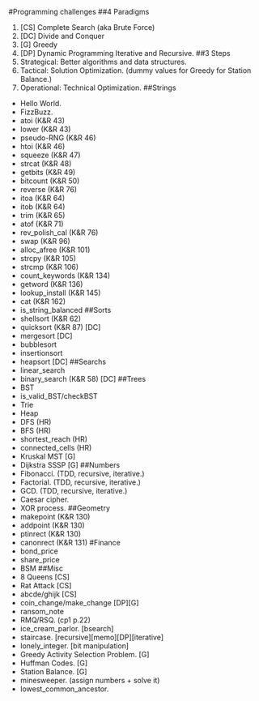 #Programming challenges
##4 Paradigms
1. [CS] Complete Search (aka Brute Force)
2. [DC] Divide and Conquer
3. [G] Greedy
4. [DP] Dynamic Programming
Iterative and Recursive.
##3 Steps
1. Strategical: Better algorithms and data structures.
2. Tactical: Solution Optimization. (dummy values for Greedy for Station Balance.)
3. Operational: Technical Optimization.
##Strings
* Hello World.
* FizzBuzz.
* atoi (K&R 43)
* lower (K&R 43)
* pseudo-RNG (K&R 46)
* htoi (K&R 46)
* squeeze (K&R 47)
* strcat (K&R 48)
* getbits (K&R 49)
* bitcount (K&R 50)
* reverse (K&R 76)
* itoa (K&R 64)
* itob (K&R 64)
* trim (K&R 65)
* atof (K&R 71)
* rev_polish_cal (K&R 76)
* swap (K&R 96)
* alloc_afree (K&R 101)
* strcpy (K&R 105)
* strcmp (K&R 106)
* count_keywords (K&R 134)
* getword (K&R 136)
* lookup_install (K&R 145)
* cat (K&R 162)
* is_string_balanced
##Sorts
* shellsort (K&R 62)
* quicksort (K&R 87) [DC]
* mergesort [DC]
* bubblesort
* insertionsort
* heapsort [DC]
##Searchs
* linear_search
* binary_search (K&R 58) [DC]
##Trees
* BST
* is_valid_BST/checkBST
* Trie
* Heap
* DFS (HR)
* BFS (HR)
* shortest_reach (HR)
* connected_cells (HR)
* Kruskal MST [G]
* Dijkstra SSSP [G]
##Numbers
* Fibonacci. (TDD, recursive, iterative.)
* Factorial. (TDD, recursive, iterative.)
* GCD. (TDD, recursive, iterative.)
* Caesar cipher.
* XOR process.
##Geometry
* makepoint (K&R 130)
* addpoint (K&R 130)
* ptinrect (K&R 130)
* canonrect (K&R 131)
#Finance
* bond_price
* share_price
* BSM
##Misc
* 8 Queens [CS]
* Rat Attack [CS]
* abcde/ghijk [CS]
* coin_change/make_change [DP][G]
* ransom_note
* RMQ/RSQ. (cp1 p.22)
* ice_cream_parlor. [bsearch]
* staircase. [recursive][memo][DP][iterative]
* lonely_integer. [bit manipulation]
* Greedy Activity Selection Problem. [G]
* Huffman Codes. [G]
* Station Balance. [G]
* minesweeper. (assign numbers + solve it)
* lowest_common_ancestor.

